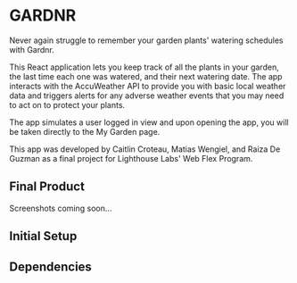 GARDNR
=========
Never again struggle to remember your garden plants' watering schedules with Gardnr.

This React application lets you keep track of all the plants in your garden, the last time each one was watered, and their next watering date. The app interacts with the AccuWeather API to provide you with basic local weather data and triggers alerts for any adverse weather events that you may need to act on to protect your plants.

The app simulates a user logged in view and upon opening the app, you will be taken directly to the My Garden page.

This app was developed by Caitlin Croteau, Matias Wengiel, and Raiza De Guzman as a final project for Lighthouse Labs' Web Flex Program.


## Final Product

Screenshots coming soon...

## Initial Setup


## Dependencies
